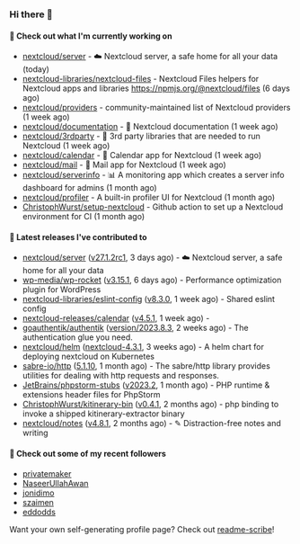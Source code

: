 ### Hi there 👋

#### 👷 Check out what I'm currently working on

- [nextcloud/server](https://github.com/nextcloud/server) - ☁️ Nextcloud server, a safe home for all your data (today)
- [nextcloud-libraries/nextcloud-files](https://github.com/nextcloud-libraries/nextcloud-files) - Nextcloud Files helpers for Nextcloud apps and libraries https://npmjs.org/@nextcloud/files (6 days ago)
- [nextcloud/providers](https://github.com/nextcloud/providers) - community-maintained list of Nextcloud providers (1 week ago)
- [nextcloud/documentation](https://github.com/nextcloud/documentation) - 📘 Nextcloud documentation (1 week ago)
- [nextcloud/3rdparty](https://github.com/nextcloud/3rdparty) - :battery: 3rd party libraries that are needed to run Nextcloud (1 week ago)
- [nextcloud/calendar](https://github.com/nextcloud/calendar) - 📆 Calendar app for Nextcloud (1 week ago)
- [nextcloud/mail](https://github.com/nextcloud/mail) - 💌 Mail app for Nextcloud (1 week ago)
- [nextcloud/serverinfo](https://github.com/nextcloud/serverinfo) - 📊 A monitoring app which creates a server info dashboard for admins (1 month ago)
- [nextcloud/profiler](https://github.com/nextcloud/profiler) - A built-in profiler UI for Nextcloud (1 month ago)
- [ChristophWurst/setup-nextcloud](https://github.com/ChristophWurst/setup-nextcloud) - Github action to set up a Nextcloud environment for CI (1 month ago)

#### 🔭 Latest releases I've contributed to

- [nextcloud/server](https://github.com/nextcloud/server) ([v27.1.2rc1](https://github.com/nextcloud/server/releases/tag/v27.1.2rc1), 3 days ago) - ☁️ Nextcloud server, a safe home for all your data
- [wp-media/wp-rocket](https://github.com/wp-media/wp-rocket) ([v3.15.1](https://github.com/wp-media/wp-rocket/releases/tag/v3.15.1), 6 days ago) - Performance optimization plugin for WordPress
- [nextcloud-libraries/eslint-config](https://github.com/nextcloud-libraries/eslint-config) ([v8.3.0](https://github.com/nextcloud-libraries/eslint-config/releases/tag/v8.3.0), 1 week ago) - Shared eslint config
- [nextcloud-releases/calendar](https://github.com/nextcloud-releases/calendar) ([v4.5.1](https://github.com/nextcloud-releases/calendar/releases/tag/v4.5.1), 1 week ago) - 
- [goauthentik/authentik](https://github.com/goauthentik/authentik) ([version/2023.8.3](https://github.com/goauthentik/authentik/releases/tag/version/2023.8.3), 2 weeks ago) - The authentication glue you need.
- [nextcloud/helm](https://github.com/nextcloud/helm) ([nextcloud-4.3.1](https://github.com/nextcloud/helm/releases/tag/nextcloud-4.3.1), 3 weeks ago) - A helm chart for deploying nextcloud on Kubernetes
- [sabre-io/http](https://github.com/sabre-io/http) ([5.1.10](https://github.com/sabre-io/http/releases/tag/5.1.10), 1 month ago) - The sabre/http library provides utilities for dealing with http requests and responses.
- [JetBrains/phpstorm-stubs](https://github.com/JetBrains/phpstorm-stubs) ([v2023.2](https://github.com/JetBrains/phpstorm-stubs/releases/tag/v2023.2), 1 month ago) - PHP runtime &amp; extensions header files for PhpStorm
- [ChristophWurst/kitinerary-bin](https://github.com/ChristophWurst/kitinerary-bin) ([v0.4.1](https://github.com/ChristophWurst/kitinerary-bin/releases/tag/v0.4.1), 2 months ago) - php binding to invoke a shipped kitinerary-extractor binary
- [nextcloud/notes](https://github.com/nextcloud/notes) ([v4.8.1](https://github.com/nextcloud/notes/releases/tag/v4.8.1), 2 months ago) - ✎ Distraction-free notes and writing

#### 👯 Check out some of my recent followers

- [privatemaker](https://github.com/privatemaker)
- [NaseerUllahAwan](https://github.com/NaseerUllahAwan)
- [jonidimo](https://github.com/jonidimo)
- [szaimen](https://github.com/szaimen)
- [eddodds](https://github.com/eddodds)

Want your own self-generating profile page? Check out [readme-scribe](https://github.com/muesli/readme-scribe)!
